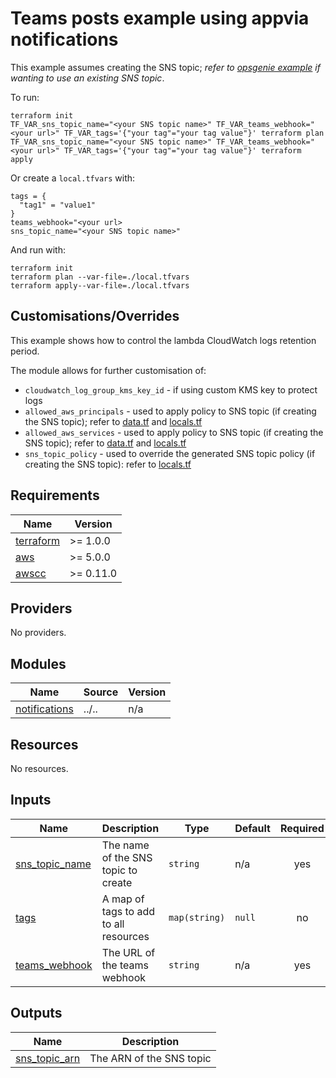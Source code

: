 # Teams posts example using appvia notifications
This example assumes creating the SNS topic; _refer to [opsgenie example](../opsgenie/main.tf) if wanting to use an existing SNS topic_.

To run:
```
terraform init
TF_VAR_sns_topic_name="<your SNS topic name>" TF_VAR_teams_webhook="<your url>" TF_VAR_tags='{"your tag"="your tag value"}' terraform plan
TF_VAR_sns_topic_name="<your SNS topic name>" TF_VAR_teams_webhook="<your url>" TF_VAR_tags='{"your tag"="your tag value"}' terraform apply
```

Or create a `local.tfvars` with:
```
tags = {
  "tag1" = "value1"
}
teams_webhook="<your url>
sns_topic_name="<your SNS topic name>"
```
And run with:
```
terraform init
terraform plan --var-file=./local.tfvars
terraform apply--var-file=./local.tfvars
```

## Customisations/Overrides
This example shows how to control the lambda CloudWatch logs retention period.

The module allows for further customisation of:
* `cloudwatch_log_group_kms_key_id` - if using custom KMS key to protect logs
* `allowed_aws_principals` - used to apply policy to SNS topic (if creating the SNS topic);  refer to [data.tf](../../data.tf) and [locals.tf](../../locals.tf)
* `allowed_aws_services` - used to apply policy to SNS topic (if creating the SNS topic);  refer to [data.tf](../../data.tf) and [locals.tf](../../locals.tf)
* `sns_topic_policy` - used to override the generated SNS topic policy (if creating the SNS topic): refer to [locals.tf](../../locals.tf)

<!-- BEGIN_TF_DOCS -->
## Requirements

| Name | Version |
|------|---------|
| <a name="requirement_terraform"></a> [terraform](#requirement\_terraform) | >= 1.0.0 |
| <a name="requirement_aws"></a> [aws](#requirement\_aws) | >= 5.0.0 |
| <a name="requirement_awscc"></a> [awscc](#requirement\_awscc) | >= 0.11.0 |

## Providers

No providers.

## Modules

| Name | Source | Version |
|------|--------|---------|
| <a name="module_notifications"></a> [notifications](#module\_notifications) | ../.. | n/a |

## Resources

No resources.

## Inputs

| Name | Description | Type | Default | Required |
|------|-------------|------|---------|:--------:|
| <a name="input_sns_topic_name"></a> [sns\_topic\_name](#input\_sns\_topic\_name) | The name of the SNS topic to create | `string` | n/a | yes |
| <a name="input_tags"></a> [tags](#input\_tags) | A map of tags to add to all resources | `map(string)` | `null` | no |
| <a name="input_teams_webhook"></a> [teams\_webhook](#input\_teams\_webhook) | The URL of the teams webhook | `string` | n/a | yes |

## Outputs

| Name | Description |
|------|-------------|
| <a name="output_sns_topic_arn"></a> [sns\_topic\_arn](#output\_sns\_topic\_arn) | The ARN of the SNS topic |
<!-- END_TF_DOCS -->